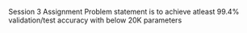 Session 3 Assignment
Problem statement is to achieve atleast 99.4% validation/test accuracy with below 20K parameters
